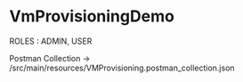 # VmProvisioningDemo

ROLES : ADMIN, USER

Postman Collection -> /src/main/resources/VMProvisioning.postman_collection.json
